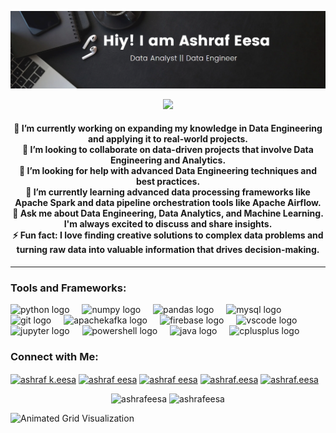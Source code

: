 <!-- Banner Image -->
<p align="center">
  <img src="Screenshot 2025-02-03 082359.png" alt="Profile Banner">
</p>


<p align="center">
<p align="center"> <img src="https://komarev.com/ghpvc/?username=zyad246&label=Profile%20views&color=0e75b6&style=plastic" /> </p>
</p>

<h4 align="center">🔭 I’m currently working on expanding my knowledge in Data Engineering and applying it to real-world projects.<br>👯 I’m looking to collaborate on data-driven projects that involve Data Engineering and Analytics.<br>🤝 I’m looking for help with advanced Data Engineering techniques and best practices.<br>🌱 I’m currently learning advanced data processing frameworks like Apache Spark and data pipeline orchestration tools like Apache Airflow.<br>💬 Ask me about Data Engineering, Data Analytics, and Machine Learning. I'm always excited to discuss and share insights.<br>⚡ Fun fact: I love finding creative solutions to complex data problems and turning raw data into valuable information that drives decision-making.</h4>


---

###  Tools and Frameworks:

<div align="left">
  <img src="https://skillicons.dev/icons?i=py" height="30" alt="python logo"  />
  <img width="12" />
  <img src="https://cdn.simpleicons.org/numpy/013243" height="30" alt="numpy logo"  />
  <img width="12" />
  <img src="https://cdn.simpleicons.org/pandas/150458" height="30" alt="pandas logo"  />
  <img width="12" />
  <img src="https://cdn.simpleicons.org/mysql/4479A1" height="30" alt="mysql logo"  />
  <img width="12" />
  <img src="https://cdn.simpleicons.org/git/F05032" height="30" alt="git logo"  />
  <img width="12" />
  <img src="https://skillicons.dev/icons?i=kafka" height="30" alt="apachekafka logo"  />
  <img width="12" />
  <img src="https://skillicons.dev/icons?i=firebase" height="30" alt="firebase logo"  />
  <img width="12" />
  <img src="https://skillicons.dev/icons?i=vscode" height="30" alt="vscode logo"  />
  <img width="12" />
  <img src="https://cdn.simpleicons.org/jupyter/F37626" height="30" alt="jupyter logo"  />
  <img width="12" />
  <img src="https://skillicons.dev/icons?i=powershell" height="30" alt="powershell logo"  />
  <img width="12" />
  <img src="https://skillicons.dev/icons?i=java" height="30" alt="java logo"  />
  <img width="12" />
  <img src="https://skillicons.dev/icons?i=cpp" height="30" alt="cplusplus logo"  />
</div>




###  Connect with Me:
<a href="https://linkedin.com/in/ashraf k.eesa" target="blank"><img align="center" src="https://raw.githubusercontent.com/rahuldkjain/github-profile-readme-generator/master/src/images/icons/Social/linked-in-alt.svg" alt="ashraf k.eesa" height="30" width="40" /></a>
<a href="https://kaggle.com/ashraf eesa" target="blank"><img align="center" src="https://raw.githubusercontent.com/rahuldkjain/github-profile-readme-generator/master/src/images/icons/Social/kaggle.svg" alt="ashraf eesa" height="30" width="40" /></a>
<a href="https://fb.com/ashraf eesa" target="blank"><img align="center" src="https://raw.githubusercontent.com/rahuldkjain/github-profile-readme-generator/master/src/images/icons/Social/facebook.svg" alt="ashraf eesa" height="30" width="40" /></a>
<a href="https://instagram.com/ashraf.eesa" target="blank"><img align="center" src="https://raw.githubusercontent.com/rahuldkjain/github-profile-readme-generator/master/src/images/icons/Social/instagram.svg" alt="ashraf.eesa" height="30" width="40" /></a>
<a href="https://codeforces.com/profile/ashraf.eesa" target="blank"><img align="center" src="https://raw.githubusercontent.com/rahuldkjain/github-profile-readme-generator/master/src/images/icons/Social/codeforces.svg" alt="ashraf.eesa" height="30" width="40" /></a>
</p>

<p align="center">
  <img height="180" src="https://github-readme-stats.vercel.app/api/top-langs?username=ashrafeesa&show_icons=true&theme=dark&locale=en&layout=compact" alt="ashrafeesa" />
  <img height="180" src="https://github-readme-stats.vercel.app/api?username=ashrafeesa&show_icons=true&theme=dark&locale=en" alt="ashrafeesa" />
</p>

<img src="212749447-bfb7e725-6987-49d9-ae85-2015e3e7cc41.giff" alt="Animated Grid Visualization" width="880" height="192">

